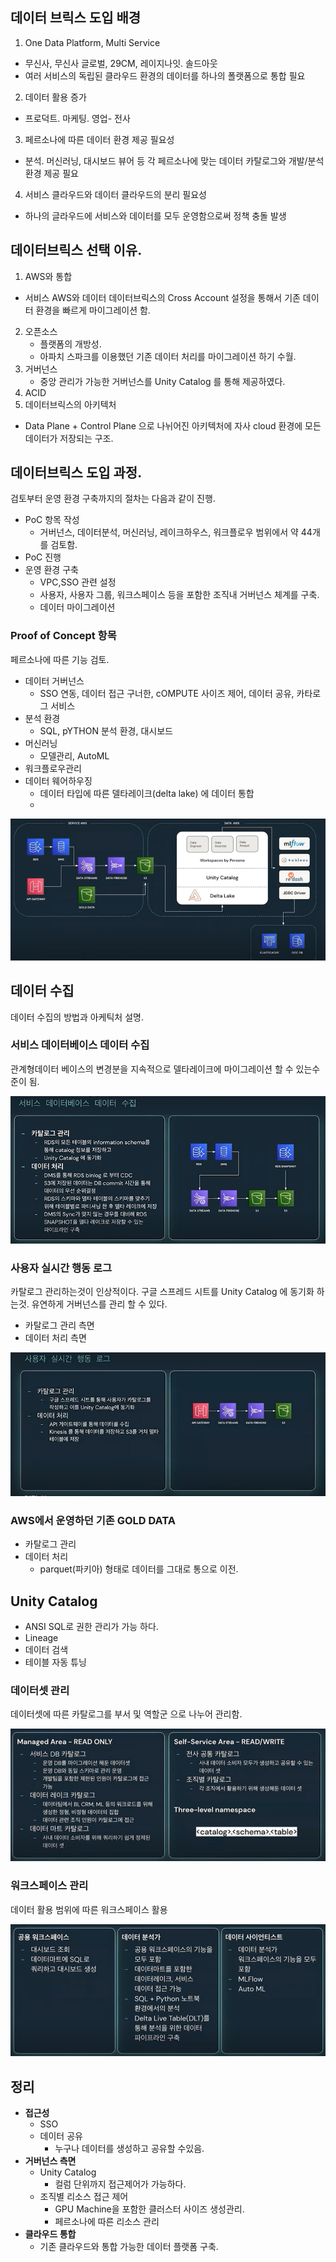 


## 데이터 브릭스 도입 배경
1. One Data Platform, Multi Service
  - 무신사, 무신사 글로벌, 29CM, 레이지나잇. 솔드아웃
  - 여러 서비스의 독립된 클라우드 환경의 데이터를 하나의 폴랫폼으로 통합 필요
2. 데이터 활용 증가
  - 프로덕트. 마케팅. 영업- 전사
3. 페르소나에 따른 데이터 환경 제공 필요성
  - 분석. 머신러닝, 대시보드 뷰어 등 각 페르소나에 맞는 데이터 카탈로그와 개발/분석 환경 제공 필요
4. 서비스 클라우드와 데이터 클라우드의 분리 필요성
  - 하나의 글라우드에 서비스와 데이터를 모두 운영함으로써 정책 충돌 발생


## 데이터브릭스 선택 이유.
1. AWS와 통합
  - 서비스 AWS와 데이터 데이터브릭스의 Cross Account 설정을 통해서 기존 데이터 환경을 빠르게 마이그레이션 함.
2. 오픈소스
   - 플랫폼의 개방성.
   - 아파치 스파크를 이용했던 기존 데이터 처리를 마이그레이션 하기 수월.
3. 거버넌스
   - 중앙 관리가 가능한 거버넌스를 Unity Catalog 를 통해 제공하였다.
4. ACID
5. 데이터브릭스의 아키텍처
  - Data Plane + Control Plane 으로 나뉘어진 아키텍처에 자사 cloud 환경에 모든 데이터가 저장되는 구조.


## 데이터브릭스 도입 과정.
검토부터 운영 환경 구축까지의 절차는 다음과 같이 진행.
- PoC 항목 작성
  - 거버넌스, 데이터분석, 머신러닝, 레이크하우스, 워크플로우 범위에서 약 44개를 검토함.
- PoC 진행
- 운영 환경 구축
  - VPC,SSO 관련 설정
  - 사용자, 사용자 그룹, 워크스페이스 등을 포함한 조직내 거버넌스 체계를 구축.
  - 데이터 마이그레이션

### Proof of Concept 항목
페르소나에 따른 기능 검토.
- 데이터 거버넌스
  - SSO 연동, 데이터 접근 구너한, cOMPUTE 사이즈 제어, 데이터 공유, 카타로그 서비스
- 분석 환경
  - SQL, pYTHON 분석 환경, 대시보드
- 머신러닝
  - 모델관리, AutoML
- 워크플로우관리
- 데이터 웨어하우징
  - 데이터 타입에 따른 델타레이크(delta lake) 에 데이터 통합  
  - 
![무신사_데이터_플랫폼_아키텍처.png](images/databricks_musinsa_2022_12_09_architecture.png)  

## 데이터 수집
데이터 수집의 방법과 아케틱처 설명.

### 서비스 데이터베이스 데이터 수집
  관계형데이터 베이스의 변경분을 지속적으로 델타레이크에 마이그레이션 할 수 있는수준이 됨.

  ![서비스 데이터베이스 데이터 수집.png](images/databricks_musinsa_DB_Extract.png)
  
### 사용자 실시간 행동 로그
카탈로그 관리하는것이 인상적이다. 구글 스프레드 시트를 Unity Catalog 에 동기화 하는것. 유연하게 거버넌스를 관리 할 수 있다.
- 카탈로그 관리 측면
- 데이터 처리 측면

![사용자 실시간 행동 로그.png](images/databricks_musinsa_user_act_analytics.png)

### AWS에서 운영하던 기존 GOLD DATA
- 카탈로그 관리
- 데이터 처리
  - parquet(파키아) 형태로 데이터를 그대로 통으로 이전.

## Unity Catalog
- ANSI SQL로 권한 관리가 가능 하다.
- Lineage
- 데이터 검색
- 테이블 자동 튜닝

### 데이터셋 관리
데이터셋에 따른 카탈로그를 부서 및 역할군 으로 나누어 관리함.

![데이터셋 관리.png](images/databricks_musinsa_manage_dataset.png)

### 워크스페이스 관리
데이터 활용 범위에 따른 워크스페이스 활용

![워크스페이스 관리.png](images/databricks_musinsa_manage_workspace.png) 

## 정리
- **접근성**
  - SSO
  - 데이터 공유
    - 누구나 데이터를 생성하고 공유할 수있음.
- **거버넌스 측면**
  - Unity Catalog
    - 컬럼 단위까지 접근제어가 가능하다.
  - 조직별 리소스 접근 제어
    - GPU Machine을 포함한 클러스터 사이즈 생성관리.
    - 페르소나에 따른 리소스 관리
- **클라우드 통합**
  - 기존 클라우드와 통합 가능한 데이터 플랫폼 구축.